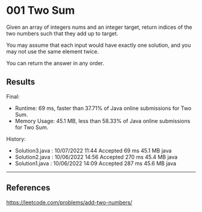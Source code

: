 001 Two Sum
===================

Given an array of integers nums and an integer target, return indices of the two numbers such that they add up to target.

You may assume that each input would have exactly one solution, and you may not use the same element twice.

You can return the answer in any order.

## Results

Final:

- Runtime: 69 ms, faster than 37.71% of Java online submissions for Two Sum.
- Memory Usage: 45.1 MB, less than 58.33% of Java online submissions for Two Sum.

History:
- Solution3.java : 10/07/2022 11:44	Accepted	69 ms	45.1 MB	java
- Solution2.java : 10/06/2022 14:56	Accepted	270 ms	45.4 MB	java
- Solution1.java : 10/06/2022 14:09	Accepted	287 ms	45.6 MB	java


---

## References

https://leetcode.com/problems/add-two-numbers/